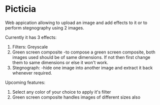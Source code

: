 # Picticia

Web appication allowing to upload an image and add effects to it or to perform stegnography using 2 images.

Currently it has 3 effects:
1. Filters: Greyscale
2. Green screen composite
  -to compose a green screen composite, both images used should be of same dimensions. If not then first change them to same         dimensions or else it won't work.
3. Stegnograph:
  -hide one image into another image and extract it back whenever required. 

Upcoming features:
1. Select any color of your choice to apply it's filter
2. Green screen composite handles images of different sizes also


